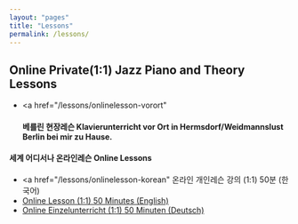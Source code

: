 ```yaml
---
layout: "pages"
title: "Lessons"
permalink: /lessons/
---
```


## Online Private(1:1) Jazz Piano and Theory Lessons

- <a href="/lessons/onlinelesson-vorort" 
  #### 베를린 현장레슨 Klavierunterricht vor Ort in Hermsdorf/Weidmannslust Berlin bei mir zu Hause.</a>


#### 세계 어디서나 온라인레슨 Online Lessons
  
 - <a href="/lessons/onlinelesson-korean" 온라인 개인레슨 강의 (1:1)  50분 (한국어)</a>
 - <a href="/lessons/onlinelesson-eng">Online Lesson (1:1) 50 Minutes (English)</a>
 - <a href="/lessons/onlinelesson-deutsch">Online Einzelunterricht (1:1) 50 Minuten (Deutsch)</a>
 

